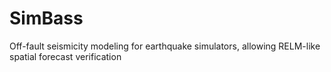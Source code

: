 # SimBass
Off-fault seismicity modeling for earthquake simulators, allowing RELM-like spatial forecast verification

